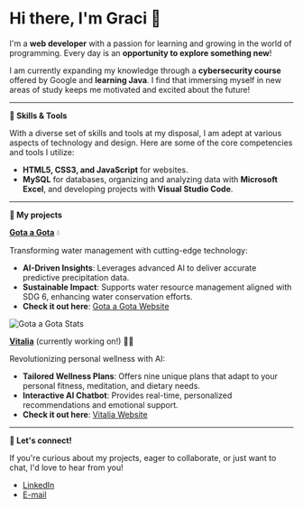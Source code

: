 # Hi there, I'm Graci 🌷

I'm a **web developer** with a passion for learning and growing in the world of programming. Every day is an **opportunity to explore something new**!

I am currently expanding my knowledge through a **cybersecurity course** offered by Google and **learning Java**. I find that immersing myself in new areas of study keeps me motivated and excited about the future!

---

**🍓 Skills & Tools**

With a diverse set of skills and tools at my disposal, I am adept at various aspects of technology and design. Here are some of the core competencies and tools I utilize:

- **HTML5, CSS3, and JavaScript** for websites. 
- **MySQL** for databases, organizing and analyzing data with **Microsoft Excel**, and developing projects with **Visual Studio Code**.

---

**🌻 My projects**

**[Gota a Gota](https://github.com/gracimarch/gota-a-gota)** 💧

Transforming water management with cutting-edge technology:
- **AI-Driven Insights**: Leverages advanced AI to deliver accurate predictive precipitation data.
- **Sustainable Impact**: Supports water resource management aligned with SDG 6, enhancing water conservation efforts.
- **Check it out here**: [Gota a Gota Website](https://gota-a-gota.vercel.app)

![Gota a Gota Stats](https://github.com/gracimarch/gracimarch/assets/136918669/4610f062-45d3-4939-a522-935a86dc4bcc)

**[Vitalia](https://github.com/gracimarch/Vitalia)** (currently working on!) 🧘🌷

Revolutionizing personal wellness with AI:
- **Tailored Wellness Plans**: Offers nine unique plans that adapt to your personal fitness, meditation, and dietary needs.
- **Interactive AI Chatbot**: Provides real-time, personalized recommendations and emotional support.
- **Check it out here**: [Vitalia Website](https://vitalia-selfcare.vercel.app)

---

**🧁 Let's connect!**

If you're curious about my projects, eager to collaborate, or just want to chat, I'd love to hear from you!

- [LinkedIn](https://www.linkedin.com/in/gracimarch/)
- [E-mail](mailto:gracianamarch1@gmail.com)
